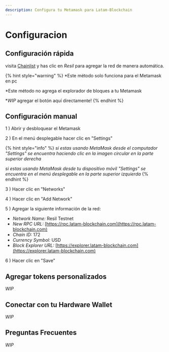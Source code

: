 ```yaml
---
description: Configura tu Metamask para Latam-Blockchain
---
```


# Configuracion

## Configuración rápida

visita [Chainlist](https://chainlist.org/) y has clic en _Resil_ para agregar la red de manera automática.

{% hint style="warning" %}
\*Este método solo funciona para el Metamask en pc

\*Este método no agrega el explorador de bloques a tu Metamask

\*_WIP_ agregar el botón aquí directamente!
{% endhint %}

## Configuración manual

1 \) Abrir y desbloquear el Metamask

2 \) En el menú desplegable hacer clic en "Settings"

{% hint style="info" %}
_si estas usando MetaMask desde el computador "Settings" se encuentra haciendo clic en la imagen circular en la parte superior derecha_

_si estas usando MetaMask desde tu dispositivo móvil "Settings" se encuentra en el menú desplegable en la parte superior izquierda_
{% endhint %}

3 \) Hacer clic en "Networks"

4 \) Hacer clic en "Add Network"

5 \) Agregar la siguiente información de la red:

* _Network Name:_        Resil Testnet
* _New RPC URL:_         [https://rpc.latam-blockchain.com](https://rpc.latam-blockchain.com)
* _Chain ID:_               172
* _Currency Symbol:_     USD
* _Block Explorer URL:_  [https://explorer.latam-blockchain.com](https://explorer.latam-blockchain.com)

6 \) Hacer clic en "Save"

## Agregar tokens personalizados

_WIP_

## Conectar con tu Hardware Wallet

_WIP_

## Preguntas Frecuentes

_WIP_

